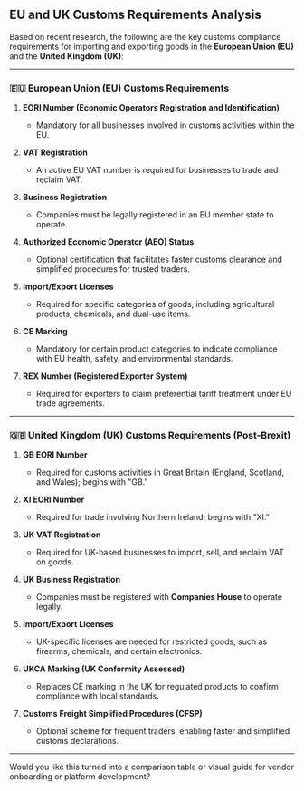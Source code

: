 ## **EU and UK Customs Requirements Analysis**

Based on recent research, the following are the key customs compliance requirements for importing and exporting goods in the **European Union (EU)** and the **United Kingdom (UK)**:

---

### **🇪🇺 European Union (EU) Customs Requirements**

1. **EORI Number (Economic Operators Registration and Identification)**

   * Mandatory for all businesses involved in customs activities within the EU.

2. **VAT Registration**

   * An active EU VAT number is required for businesses to trade and reclaim VAT.

3. **Business Registration**

   * Companies must be legally registered in an EU member state to operate.

4. **Authorized Economic Operator (AEO) Status**

   * Optional certification that facilitates faster customs clearance and simplified procedures for trusted traders.

5. **Import/Export Licenses**

   * Required for specific categories of goods, including agricultural products, chemicals, and dual-use items.

6. **CE Marking**

   * Mandatory for certain product categories to indicate compliance with EU health, safety, and environmental standards.

7. **REX Number (Registered Exporter System)**

   * Required for exporters to claim preferential tariff treatment under EU trade agreements.

---

### **🇬🇧 United Kingdom (UK) Customs Requirements (Post-Brexit)**

1. **GB EORI Number**

   * Required for customs activities in Great Britain (England, Scotland, and Wales); begins with "GB."

2. **XI EORI Number**

   * Required for trade involving Northern Ireland; begins with "XI."

3. **UK VAT Registration**

   * Required for UK-based businesses to import, sell, and reclaim VAT on goods.

4. **UK Business Registration**

   * Companies must be registered with **Companies House** to operate legally.

5. **Import/Export Licenses**

   * UK-specific licenses are needed for restricted goods, such as firearms, chemicals, and certain electronics.

6. **UKCA Marking (UK Conformity Assessed)**

   * Replaces CE marking in the UK for regulated products to confirm compliance with local standards.

7. **Customs Freight Simplified Procedures (CFSP)**

   * Optional scheme for frequent traders, enabling faster and simplified customs declarations.

---

Would you like this turned into a comparison table or visual guide for vendor onboarding or platform development?
